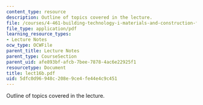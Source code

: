 ```yaml
---
content_type: resource
description: Outline of topics covered in the lecture.
file: /courses/4-461-building-technology-i-materials-and-construction-fall-2004/5dfc0d96948c208e9ce4fe44e4c9c451_lect16b.pdf
file_type: application/pdf
learning_resource_types:
- Lecture Notes
ocw_type: OCWFile
parent_title: Lecture Notes
parent_type: CourseSection
parent_uid: afe893bf-afcb-7bee-7878-4ac6e22925f1
resourcetype: Document
title: lect16b.pdf
uid: 5dfc0d96-948c-208e-9ce4-fe44e4c9c451
---
```

Outline of topics covered in the lecture.

